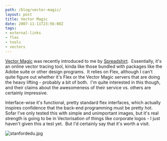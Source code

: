 ```yaml
---
path: /blog/vector-magic/
layout: post
title: Vector Magic
date: 2007-11-11T23:56:08Z
tags:
- external-links
- flex
- tools
- vectors
---
```


[Vector Magic](http://vectormagic.stanford.edu/ "Open link in a new window") was recently introduced to me by [Spreadshirt](http://www.spreadshirt.com "Open link in a new window").  Essentially, it's an online vector tracing tool, kinda like those bundled with packages like the Adobe suite or other design programs.  It relies on Flex, although I can't quite figure out whether it's Flex or the Vector Magic servers that are doing the heavy lifting - probably a bit of both.  I'm quite interested in this though, and their claims about the awesomeness of their service vs. others are certainly impressive.

Interface-wise it's functional, pretty standard flex interfaces, which actually inspires confidence that the back-end programming must be pretty hot.  Sofar I've only tested this with simple and unimportant images, but it's real strength is going to be in Vectorisation of things like corporate logos - I just haven't given this a test yet.  But I'd certainly say that it's worth a visit.

![stanfordedu.jpg](/content/images/2007/11/stanfordedu.jpg)